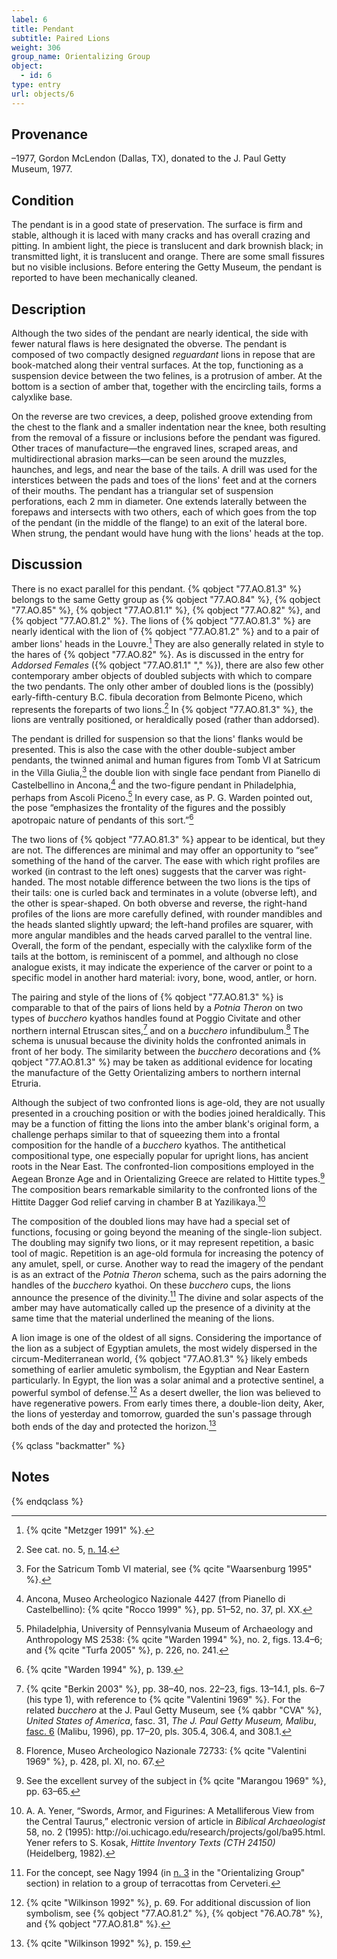 ```yaml
---
label: 6
title: Pendant
subtitle: Paired Lions
weight: 306
group_name: Orientalizing Group
object:
  - id: 6
type: entry
url: objects/6
---
```


## Provenance

–1977, Gordon McLendon (Dallas, TX), donated to the J. Paul Getty Museum, 1977.

## Condition

The pendant is in a good state of preservation. The surface is firm and stable, although it is laced with many cracks and has overall crazing and pitting. In ambient light, the piece is translucent and dark brownish black; in transmitted light, it is translucent and orange. There are some small fissures but no visible inclusions. Before entering the Getty Museum, the pendant is reported to have been mechanically cleaned.

## Description

Although the two sides of the pendant are nearly identical, the side with fewer natural flaws is here designated the obverse. The pendant is composed of two compactly designed *reguardant* lions in repose that are book-matched along their ventral surfaces. At the top, functioning as a suspension device between the two felines, is a protrusion of amber. At the bottom is a section of amber that, together with the encircling tails, forms a calyxlike base.

On the reverse are two crevices, a deep, polished groove extending from the chest to the flank and a smaller indentation near the knee, both resulting from the removal of a fissure or inclusions before the pendant was figured. Other traces of manufacture—the engraved lines, scraped areas, and multidirectional abrasion marks—can be seen around the muzzles, haunches, and legs, and near the base of the tails. A drill was used for the interstices between the pads and toes of the lions' feet and at the corners of their mouths. The pendant has a triangular set of suspension perforations, each 2 mm in diameter. One extends laterally between the forepaws and intersects with two others, each of which goes from the top of the pendant (in the middle of the flange) to an exit of the lateral bore. When strung, the pendant would have hung with the lions' heads at the top.

## Discussion

There is no exact parallel for this pendant. {% qobject "77.AO.81.3" %} belongs to the same Getty group as {% qobject "77.AO.84" %}, {% qobject "77.AO.85" %}, {% qobject "77.AO.81.1" %}, {% qobject "77.AO.82" %}, and {% qobject "77.AO.81.2" %}. The lions of {% qobject "77.AO.81.3" %} are nearly identical with the lion of {% qobject "77.AO.81.2" %} and to a pair of amber lions' heads in the Louvre.[^1] They are also generally related in style to the hares of {% qobject "77.AO.82" %}. As is discussed in the entry for *Addorsed Females* ({% qobject "77.AO.81.1" "," %}), there are also few other contemporary amber objects of doubled subjects with which to compare the two pendants. The only other amber of doubled lions is the (possibly) early-fifth-century B.C. fibula decoration from Belmonte Piceno, which represents the foreparts of two lions.[^2] In {% qobject "77.AO.81.3" %}, the lions are ventrally positioned, or heraldically posed (rather than addorsed).

The pendant is drilled for suspension so that the lions' flanks would be presented. This is also the case with the other double-subject amber pendants, the twinned animal and human figures from Tomb VI at Satricum in the Villa Giulia,[^3] the double lion with single face pendant from Pianello di Castelbellino in Ancona,[^4] and the two-figure pendant in Philadelphia, perhaps from Ascoli Piceno.[^5] In every case, as P. G. Warden pointed out, the pose “emphasizes the frontality of the figures and the possibly apotropaic nature of pendants of this sort.”[^6]

The two lions of {% qobject "77.AO.81.3" %} appear to be identical, but they are not. The differences are minimal and may offer an opportunity to “see” something of the hand of the carver. The ease with which right profiles are worked (in contrast to the left ones) suggests that the carver was right-handed. The most notable difference between the two lions is the tips of their tails: one is curled back and terminates in a volute (obverse left), and the other is spear-shaped. On both obverse and reverse, the right-hand profiles of the lions are more carefully defined, with rounder mandibles and the heads slanted slightly upward; the left-hand profiles are squarer, with more angular mandibles and the heads carved parallel to the ventral line. Overall, the form of the pendant, especially with the calyxlike form of the tails at the bottom, is reminiscent of a pommel, and although no close analogue exists, it may indicate the experience of the carver or point to a specific model in another hard material: ivory, bone, wood, antler, or horn.

The pairing and style of the lions of {% qobject "77.AO.81.3" %} is comparable to that of the pairs of lions held by a *Potnia Theron* on two types of *bucchero* kyathos handles found at Poggio Civitate and other northern internal Etruscan sites,[^7] and on a *bucchero* infundibulum.[^8] The schema is unusual because the divinity holds the confronted animals in front of her body. The similarity between the *bucchero* decorations and {% qobject "77.AO.81.3" %} may be taken as additional evidence for locating the manufacture of the Getty Orientalizing ambers to northern internal Etruria.

Although the subject of two confronted lions is age-old, they are not usually presented in a crouching position or with the bodies joined heraldically. This may be a function of fitting the lions into the amber blank's original form, a challenge perhaps similar to that of squeezing them into a frontal composition for the handle of a *bucchero* kyathos. The antithetical compositional type, one especially popular for upright lions, has ancient roots in the Near East. The confronted-lion compositions employed in the Aegean Bronze Age and in Orientalizing Greece are related to Hittite types.[^9] The composition bears remarkable similarity to the confronted lions of the Hittite Dagger God relief carving in chamber B at Yazilikaya.[^10]

The composition of the doubled lions may have had a special set of functions, focusing or going beyond the meaning of the single-lion subject. The doubling may signify two lions, or it may represent repetition, a basic tool of magic. Repetition is an age-old formula for increasing the potency of any amulet, spell, or curse. Another way to read the imagery of the pendant is as an extract of the *Potnia Theron* schema, such as the pairs adorning the handles of the *bucchero* kyathoi. On these *bucchero* cups, the lions announce the presence of the divinity.[^11] The divine and solar aspects of the amber may have automatically called up the presence of a divinity at the same time that the material underlined the meaning of the lions.

A lion image is one of the oldest of all signs. Considering the importance of the lion as a subject of Egyptian amulets, the most widely dispersed in the circum-Mediterranean world, {% qobject "77.AO.81.3" %} likely embeds something of earlier amuletic symbolism, the Egyptian and Near Eastern particularly. In Egypt, the lion was a solar animal and a protective sentinel, a powerful symbol of defense.[^12] As a desert dweller, the lion was believed to have regenerative powers. From early times there, a double-lion deity, Aker, the lions of yesterday and tomorrow, guarded the sun's passage through both ends of the day and protected the horizon.[^13]

{% qclass "backmatter" %}
## Notes
{% endqclass %}

[^1]: {% qcite "Metzger 1991" %}.

[^2]: See cat. no. 5, [n. 14](/objects/5/#fn:14).

[^3]: For the Satricum Tomb VI material, see {% qcite "Waarsenburg 1995" %}.

[^4]: Ancona, Museo Archeologico Nazionale 4427 (from Pianello di Castelbellino): {% qcite "Rocco 1999" %}, pp. 51–52, no. 37, pl. XX.

[^5]: Philadelphia, University of Pennsylvania Museum of Archaeology and Anthropology MS 2538: {% qcite "Warden 1994" %}, no. 2, figs. 13.4–6; and {% qcite "Turfa 2005" %}, p. 226, no. 241.

[^6]: {% qcite "Warden 1994" %}, p. 139.

[^7]: {% qcite "Berkin 2003" %}, pp. 38–40, nos. 22–23, figs. 13–14.1, pls. 6–7 (his type 1), with reference to {% qcite "Valentini 1969" %}. For the related *bucchero* at the J. Paul Getty Museum, see {% qabbr "CVA" %}, *United States of America*, fasc. 31, *The J. Paul Getty Museum, Malibu*, [fasc. 6](https://www.getty.edu/publications/virtuallibrary/0892362936.html) (Malibu, 1996), pp. 17–20, pls. 305.4, 306.4, and 308.1.

[^8]: Florence, Museo Archeologico Nazionale 72733: {% qcite "Valentini 1969" %}, p. 428, pl. XI, no. 67.

[^9]: See the excellent survey of the subject in {% qcite "Marangou 1969" %}, pp. 63–65.

[^10]: A. A. Yener, “Swords, Armor, and Figurines: A Metalliferous View from the Central Taurus,” electronic version of article in *Biblical Archaeologist* 58, no. 2 (1995): <span class="url-string">http:&#47;&#47;oi.uchicago.edu/research/projects/gol/ba95.html</span>. Yener refers to S. Kosak, *Hittite Inventory Texts (CTH 24150)* (Heidelberg, 1982).

[^11]: For the concept, see Nagy 1994 (in [n. 3](/objects/groups/1/#fn:3) in the "Orientalizing Group" section) in relation to a group of terracottas from Cerveteri.

[^12]: {% qcite "Wilkinson 1992" %}, p. 69. For additional discussion of lion symbolism, see {% qobject "77.AO.81.2" %}, {% qobject "76.AO.78" %}, and {% qobject "77.AO.81.8" %}.

[^13]: {% qcite "Wilkinson 1992" %}, p. 159.
